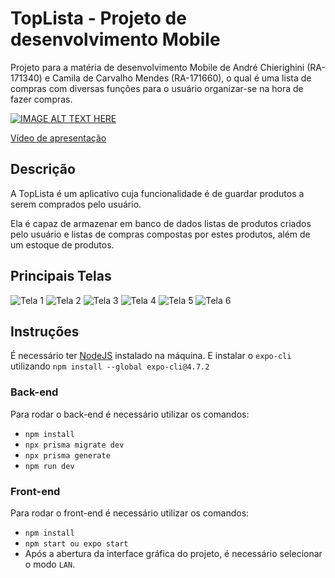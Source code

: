 # TopLista - Projeto de desenvolvimento Mobile

Projeto para a matéria de desenvolvimento Mobile de André Chierighini (RA-171340) e Camila de Carvalho Mendes (RA-171660), o qual é uma lista de compras com diversas funções para o usuário organizar-se na hora de fazer compras.

[![IMAGE ALT TEXT HERE](http://img.youtube.com/vi/O0bHSgZ64N0/0.jpg)](http://www.youtube.com/watch?v=O0bHSgZ64N0)

[Vídeo de apresentação](https://youtu.be/O0bHSgZ64N0)

## Descrição
A TopLista é um aplicativo cuja funcionalidade é de guardar produtos a serem comprados pelo usuário.

Ela é capaz de armazenar  em banco de dados listas de produtos criados pelo usuário e listas de compras compostas por estes produtos, além de um estoque de produtos.

## Principais Telas

![Tela 1](imagens/unknown.png)
![Tela 2](imagens/unknown6.png)
![Tela 3](imagens/unknown2.png)
![Tela 4](imagens/unknown3.png)
![Tela 5](imagens/unknown4.png)
![Tela 6](imagens/unknown5.png)


## Instruções
É necessário ter [NodeJS](https://nodejs.org/) instalado na máquina. E instalar o `expo-cli` utilizando `npm install --global expo-cli@4.7.2`
### Back-end
Para rodar o back-end é necessário utilizar os comandos:
* `npm install`
* `npx prisma migrate dev`
* `npx prisma generate`
* `npm run dev`

### Front-end
Para rodar o front-end é necessário utilizar os comandos:
* `npm install`
* `npm start ou expo start`
* Após a abertura da interface gráfica do projeto, é necessário selecionar o modo `LAN`.